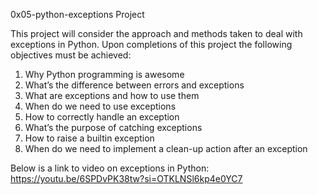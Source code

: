 0x05-python-exceptions Project

This project will consider the approach and methods taken to deal with exceptions in Python. Upon completions of this project the following objectives must be achieved:

1. Why Python programming is awesome
2. What’s the difference between errors and exceptions
3. What are exceptions and how to use them
4. When do we need to use exceptions
5. How to correctly handle an exception
6. What’s the purpose of catching exceptions
7. How to raise a builtin exception
8. When do we need to implement a clean-up action after an exception

Below is a link to video on exceptions in Python:
https://youtu.be/6SPDvPK38tw?si=OTKLNSl6kp4e0YC7

